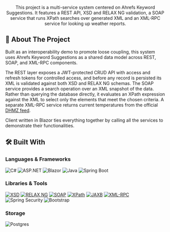 <p align="center">
     This project is a multi-service system centered on Ahrefs Keyword Suggestions. It features a REST API, XSD and RELAX NG validation, a SOAP service that runs XPath searches over generated XML and an XML-RPC service for looking up weather reports. 
</p>

## 📌 About The Project

Built as an interoperability demo to promote loose coupling, this system uses Ahrefs Keyword Suggestions as a shared data model across REST, SOAP, and XML-RPC components. 

The REST layer exposes a JWT-protected CRUD API with access and refresh tokens for controlled access, and before any record is persisted its XML is validated against both XSD and RELAX NG schemas. The SOAP service provides a search operation over an XML snapshot of the data. Rather than querying the database directly, it evaluates an XPath expression against the XML to select only the elements that meet the chosen criteria. A separate XML-RPC service returns current temperatures from the official [DHMZ feed](<https://vrijeme.hr/hrvatska_n.xml>).

Client written in Blazor ties everything together by calling all the services to demonstrate their functionalities. 

## 🛠 Built With

### Languages & Frameworks
![C#](https://img.shields.io/badge/c%23-%23239120.svg?style=for-the-badge&logo=csharp&logoColor=white)
![ASP.NET](https://img.shields.io/badge/ASP.NET-512BD4?style=for-the-badge&logo=dotnet&logoColor=white)
![Blazor](https://img.shields.io/badge/blazor-%235C2D91.svg?style=for-the-badge&logo=blazor&logoColor=white)
![Java](https://img.shields.io/badge/Java-ED8B00?style=for-the-badge&logo=openjdk&logoColor=white)
![Spring Boot](https://img.shields.io/badge/Spring%20Boot-6DB33F?style=for-the-badge&logo=springboot&logoColor=white)

### **Libraries & Tools**
[![XSD](https://img.shields.io/badge/XSD-34D399?style=for-the-badge)](https://www.w3.org/TR/xmlschema11-1/)
[![RELAX NG](https://img.shields.io/badge/RELAX%20NG-A855F7?style=for-the-badge)](https://relaxng.org/)
[![SOAP](https://img.shields.io/badge/SOAP-0A66C2?style=for-the-badge)](https://www.w3.org/TR/soap12/)
[![XPath](https://img.shields.io/badge/XPath-F59E0B?style=for-the-badge)](https://www.w3.org/TR/xpath-31/)
[![JAXB](https://img.shields.io/badge/JAXB-0F766E?style=for-the-badge)](https://jakarta.ee/specifications/xml-binding/)
[![XML-RPC](https://img.shields.io/badge/XML%E2%80%91RPC-EF4444?style=for-the-badge)](https://www.xmlrpc.com/spec)
![Spring Security](https://img.shields.io/badge/Spring%20Security-1D4ED8?style=for-the-badge&logo=springsecurity&logoColor=white)
![Bootstrap](https://img.shields.io/badge/Bootstrap-563D7C?style=for-the-badge&logo=bootstrap&logoColor=white)

### Storage
![Postgres](https://img.shields.io/badge/postgres-%23316192.svg?style=for-the-badge&logo=postgresql&logoColor=white)


